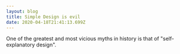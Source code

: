 ```yaml
---
layout: blog
title: Simple Design is evil
date: 2020-04-18T21:41:13.699Z
---
```

One of the greatest and most vicious myths in history is that of "self-explanatory design". 